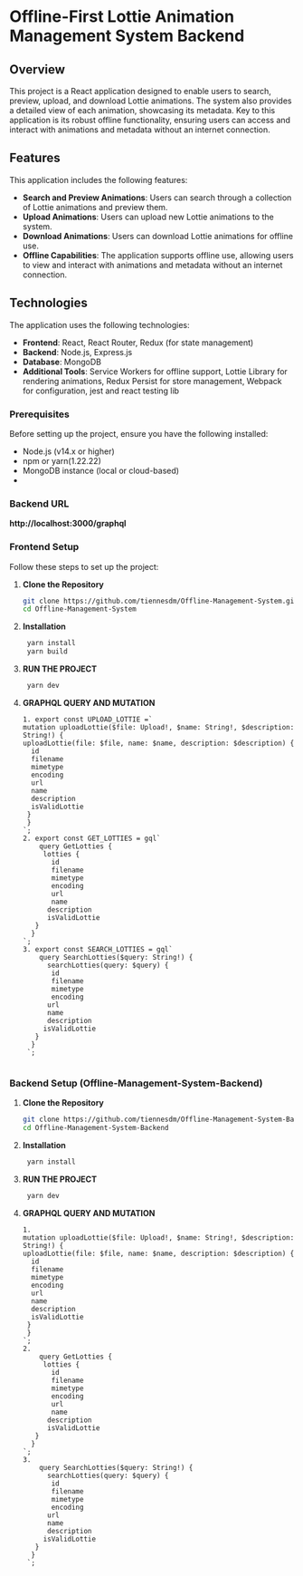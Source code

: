 # Offline-First Lottie Animation Management System Backend 

## Overview

This project is a React application designed to enable users to search, preview, upload, and download Lottie animations. The system also provides a detailed view of each animation, showcasing its metadata. Key to this application is its robust offline functionality, ensuring users can access and interact with animations and metadata without an internet connection.

## Features

This application includes the following features:

- **Search and Preview Animations**: Users can search through a collection of Lottie animations and preview them.
- **Upload Animations**: Users can upload new Lottie animations to the system.
- **Download Animations**: Users can download Lottie animations for offline use.
- **Offline Capabilities**: The application supports offline use, allowing users to view and interact with animations and metadata without an internet connection.

## Technologies

The application uses the following technologies:

- **Frontend**: React, React Router, Redux (for state management)
- **Backend**: Node.js, Express.js
- **Database**: MongoDB
- **Additional Tools**: Service Workers for offline support, Lottie Library for rendering animations, Redux Persist for store management, Webpack for configuration, jest and react testing lib 

### Prerequisites

Before setting up the project, ensure you have the following installed:

- Node.js (v14.x or higher)
- npm or yarn(1.22.22)
- MongoDB instance (local or cloud-based)
- 
### Backend URL
**http://localhost:3000/graphql**

### Frontend Setup

Follow these steps to set up the project:

1. **Clone the Repository**

   ```bash
   git clone https://github.com/tiennesdm/Offline-Management-System.git
   cd Offline-Management-System
 2. **Installation**
       ```bash
        yarn install
        yarn build
3. **RUN THE PROJECT**
     ```bash
      yarn dev
4. **GRAPHQL QUERY AND MUTATION**
    ```
    1. export const UPLOAD_LOTTIE =`
    mutation uploadLottie($file: Upload!, $name: String!, $description: String!) {
    uploadLottie(file: $file, name: $name, description: $description) {
      id
      filename
      mimetype
      encoding
      url
      name
      description
      isValidLottie
     }
     }
    `;
    2. export const GET_LOTTIES = gql`
        query GetLotties {
         lotties {
           id
           filename
           mimetype
           encoding
           url
           name
          description
          isValidLottie
       }
      }
    `;
    3. export const SEARCH_LOTTIES = gql`
        query SearchLotties($query: String!) {
          searchLotties(query: $query) {
           id
           filename
           mimetype
           encoding
          url
          name
          description
         isValidLottie
       }
      }
     `;
     
### Backend Setup (Offline-Management-System-Backend)

1. **Clone the Repository**

   ```bash
   git clone https://github.com/tiennesdm/Offline-Management-System-Backend.git
   cd Offline-Management-System-Backend
 2. **Installation**
       ```bash
        yarn install
3. **RUN THE PROJECT**
     ```bash
      yarn dev
4. **GRAPHQL QUERY AND MUTATION**
    ```
    1. 
    mutation uploadLottie($file: Upload!, $name: String!, $description: String!) {
    uploadLottie(file: $file, name: $name, description: $description) {
      id
      filename
      mimetype
      encoding
      url
      name
      description
      isValidLottie
     }
     }
    `;
    2. 
        query GetLotties {
         lotties {
           id
           filename
           mimetype
           encoding
           url
           name
          description
          isValidLottie
       }
      }
    `;
    3. 
        query SearchLotties($query: String!) {
          searchLotties(query: $query) {
           id
           filename
           mimetype
           encoding
          url
          name
          description
         isValidLottie
       }
      }
     `;









      
